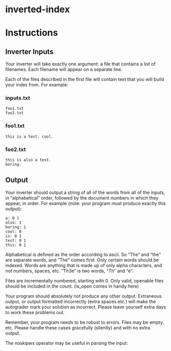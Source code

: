 # inverted-index
<h1 id="instructions">Instructions</h1>

<h2 id="inverter-inputs">Inverter Inputs</h2>

<p>Your inverter will take exactly one argument: a file that contains a
list of filenames.  Each filename will appear on a separate line.</p>

<p>Each of the files described in the first file will contain text that
you will build your index from. For example:</p>

<h3 id="inputstxt">inputs.txt</h3>

<div class="language-plaintext highlighter-rouge"><div class="highlight"><pre class="highlight"><code>foo1.txt
foo2.txt
</code></pre></div></div>

<h3 id="foo1txt">foo1.txt</h3>

<div class="language-plaintext highlighter-rouge"><div class="highlight"><pre class="highlight"><code>this is a test. cool.
</code></pre></div></div>

<h3 id="foo2txt">foo2.txt</h3>

<div class="language-plaintext highlighter-rouge"><div class="highlight"><pre class="highlight"><code>this is also a test.
boring.
</code></pre></div></div>

<h2 id="output">Output</h2>

<p>Your inverter should output a string of all of the words from all of the inputs, in “alphabetical” order, followed by the document numbers in which they appear, in order. For example (note: your program must
produce exactly this output):</p>

<div class="language-plaintext highlighter-rouge"><div class="highlight"><pre class="highlight"><code>a: 0 1
also: 1
boring: 1
cool: 0
is: 0 1
test: 0 1
this: 0 1
</code></pre></div></div>

<p>Alphabetical is defined as the order according to ascii. So “The” and “the” are separate words, and “The” comes first. Only certain words should be indexed. Words are anything that is made up of only alpha
characters, and not numbers, spaces, etc. “Th3e” is two words, “Th” and “e”.</p>

<p>Files are incrementally numbered, starting with 0.  Only valid, openable files should be included in the count. (is_open comes in handy here)</p>

<p>Your program should absolutely not produce any other output. Extraneous output, or output formatted incorrectly (extra spaces etc.) will make the autograder mark your solution as incorrect. Please
leave yourself extra days to work these problems out.</p>

<p>Remember, your program needs to be robust to errors.  Files may be empty, etc. Please handle these cases gracefully (silently) and with no extra
output.</p>

<p>The noskipws operator may be useful in parsing the input:</p>
